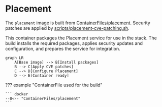 # Placement

The `placement` image is built from [ContainerFiles/placement](https://github.com/rackerlabs/genestack-images/blob/main/ContainerFiles/placement). Security patches are applied by [scripts/placement-cve-patching.sh](https://github.com/rackerlabs/genestack-images/blob/main/scripts/placement-cve-patching.sh).

This container packages the Placement service for use in the stack. The build installs the required packages, applies security updates and configuration, and prepares the service for integration.

``` mermaid
graph LR
    A[Base image] --> B[Install packages]
    B --> C[Apply CVE patches]
    C --> D[Configure Placement]
    D --> E[Container ready]
```

??? example "ContainerFile used for the build"

    ``` docker
    --8<-- "ContainerFiles/placement"
    ```
